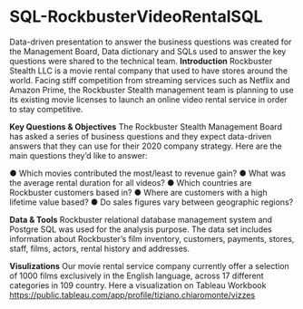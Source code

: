 # SQL-RockbusterVideoRentalSQL
Data-driven presentation to answer the business questions was created for the Management Board, Data dictionary and SQLs used to answer the key questions were shared to the technical team.
**Introduction**
Rockbuster Stealth LLC is a movie rental company that used to have stores around the world. Facing stiff competition from streaming services such as Netflix and Amazon Prime,
the Rockbuster Stealth management team is planning to use its existing movie licenses to launch an online video rental service in order to stay competitive.

**Key Questions & Objectives**
The Rockbuster Stealth Management Board has asked a series of business questions and they expect data-driven answers that they can use for their 2020 company strategy. Here are
the main questions they’d like to answer:

● Which movies contributed the most/least to revenue gain?
● What was the average rental duration for all videos?
● Which countries are Rockbuster customers based in?
● Where are customers with a high lifetime value based?
● Do sales figures vary between geographic regions?

**Data & Tools**
Rockbuster relational database management system and Postgre SQL was used for the analysis purpose. The data set includes information about Rockbuster’s film inventory, customers, payments, stores, staff, films, actors, rental history and addresses.

**Visulizations**
Our movie rental service company currently offer a selection of 1000 films exclusively in the English language, across 17 different categories in 109 country. 
Here a visualization on Tableau Workbook https://public.tableau.com/app/profile/tiziano.chiaromonte/vizzes
